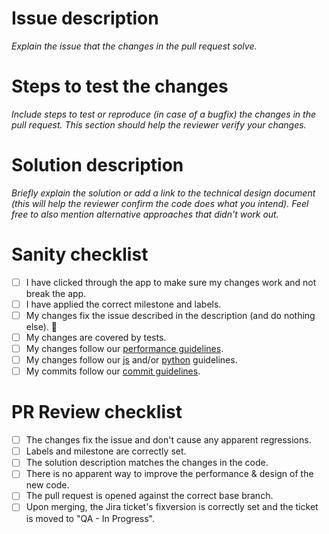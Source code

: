 <!-- If your PR depends on other tickets or PRs, you can list them here
# Dependencies

This PR is `on hold` until the dependencies are merged:

- [ ] GGRC-1234
- [ ] #1234
-->

# Issue description

*Explain the issue that the changes in the pull request solve.*

# Steps to test the changes

*Include steps to test or reproduce (in case of a bugfix) the changes in the pull request. This section should help the reviewer verify your changes.*

# Solution description

*Briefly explain the solution or add a link to the technical design document (this will help the reviewer confirm the code does what you intend). Feel free to also mention alternative approaches that didn't work out.*

# Sanity checklist

- [ ] I have clicked through the app to make sure my changes work and not break the app.
- [ ] I have applied the correct milestone and labels.
- [ ] My changes fix the issue described in the description (and do nothing else). 🤞
- [ ] My changes are covered by tests.
- [ ] My changes follow our [performance guidelines](https://github.com/google/ggrc-core/blob/dev/docs/source/contributing/performance.rst).
- [ ] My changes follow our [js](https://github.com/google/ggrc-core/blob/dev/docs/source/contributing/javascript.rst) and/or [python](https://github.com/google/ggrc-core/blob/dev/docs/source/contributing/python.rst) guidelines.
- [ ] My commits follow our [commit guidelines](https://github.com/google/ggrc-core/blob/dev/docs/source/contributing/git/how_to_write_a_commit_message.rst).

<!-- If your PR includes a migration include the additional checklist items
# Migration checklist
- [ ] Migration passes all checks from our [PR review guidelines](https://github.com/google/ggrc-core/blob/dev/docs/source/contributing/git/reviewing_pull_requests.rst#reviewing-a-pr-containing-database-migration-scripts)
- [ ] Upon merging, add 'check migration chain' and 'kokoro:run' labels to all open PRs with a label 'migration'
-->

# PR Review checklist

- [ ] The changes fix the issue and don't cause any apparent regressions.
- [ ] Labels and milestone are correctly set.
- [ ] The solution description matches the changes in the code.
- [ ] There is no apparent way to improve the performance & design of the new code.
- [ ] The pull request is opened against the correct base branch.
- [ ] Upon merging, the Jira ticket's fixversion is correctly set and the ticket is moved to "QA - In Progress".

<!-- If your code is not finished yet can include a TODO check list
# TODO

- [ ] First item on the TODO
-->

